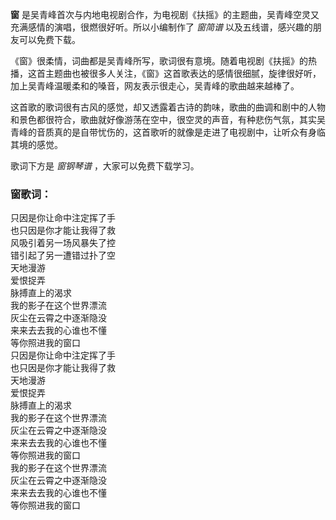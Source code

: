 

**窗** 是吴青峰首次与内地电视剧合作，为电视剧《扶摇》的主题曲，吴青峰空灵又充满感情的演唱，很燃很好听。所以小编制作了 _窗简谱_
以及五线谱，感兴趣的朋友可以免费下载。

《窗》很柔情，词曲都是吴青峰所写，歌词很有意境。随着电视剧《扶摇》的热播，这首主题曲也被很多人关注，《窗》这首歌表达的感情很细腻，旋律很好听，加上吴青峰温暖柔和的嗓音，网友表示很走心，吴青峰的歌曲越来越棒了。

这首歌的歌词很有古风的感觉，却又透露着古诗的韵味，歌曲的曲调和剧中的人物和景色都很符合，歌曲就好像游荡在空中，很空灵的声音，有种悲伤气氛，其实吴青峰的音质真的是自带忧伤的，这首歌听的就像是走进了电视剧中，让听众有身临其境的感觉。

歌词下方是 _窗钢琴谱_ ，大家可以免费下载学习。

### 窗歌词：

只因是你让命中注定挥了手  
也只因是你才能让我得了救  
风吸引着另一场风暴失了控  
错引起了另一遭错过扑了空  
天地漫游  
爱恨捉弄  
脉搏直上的渴求  
我的影子在这个世界漂流  
灰尘在云霄之中逐渐隐没  
来来去去我的心谁也不懂  
等你照进我的窗口  
只因是你让命中注定挥了手  
也只因是你才能让我得了救  
天地漫游  
爱恨捉弄  
脉搏直上的渴求  
我的影子在这个世界漂流  
灰尘在云霄之中逐渐隐没  
来来去去我的心谁也不懂  
等你照进我的窗口  
我的影子在这个世界漂流  
灰尘在云霄之中逐渐隐没  
来来去去我的心谁也不懂  
等你照进我的窗口

